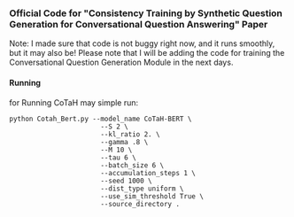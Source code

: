 ### Official Code for "Consistency Training by Synthetic Question Generation for Conversational Question Answering" Paper 

Note: I made sure that code is not buggy right now, and it runs smoothly, but it may also be! Please note that I will be adding the code for training the Conversational Question Generation Module in the next days.


#### Running

for Running CoTaH may simple run:

```
python Cotah_Bert.py --model_name CoTaH-BERT \
                       --S 2 \
                       --kl_ratio 2. \
                       --gamma .8 \
                       --M 10 \
                       --tau 6 \
                       --batch_size 6 \
                       --accumulation_steps 1 \
                       --seed 1000 \
                       --dist_type uniform \
                       --use_sim_threshold True \
                       --source_directory .   
```
